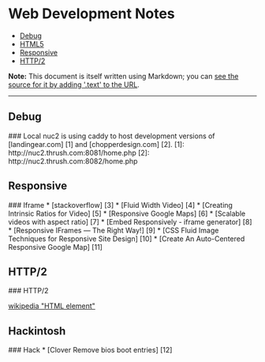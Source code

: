Web Development Notes
================

*   [Debug](#debug)
*   [HTML5](#html5)
*   [Responsive](#responsive)
*   [HTTP/2](#http2)


**Note:** This document is itself written using Markdown; you
can [see the source for it by adding '.text' to the URL][src].

  [src]: https://daringfireball.net/projects/markdown/syntax.text

* * *

<h2 id="debug">Debug</h2>
### Local
nuc2 is using caddy to host development versions of [landingear.com] [1] and [chopperdesign.com] [2].
  [1]: http://nuc2.thrush.com:8081/home.php
  [2]: http://nuc2.thrush.com:8082/home.php

<h2 id="responsive">Responsive</h2>
### Iframe
* [stackoverflow] [3]
* [Fluid Width Video] [4]
* [Creating Intrinsic Ratios for Video] [5]
* [Responsive Google Maps] [6]
* [Scalable videos with aspect ratio] [7]
* [Embed Responsively - iframe generator] [8]
* [Responsive IFrames — The Right Way!] [9]
* [CSS Fluid Image Techniques for Responsive Site Design] [10]
* [Create An Auto-Centered Responsive Google Map] [11]

  [3]: http://stackoverflow.com/questions/12676725/responsive-iframe-google-maps-and-weird-resizing
  [4]: https://css-tricks.com/NetMag/FluidWidthVideo/Article-FluidWidthVideo.php
  [5]: http://alistapart.com/article/creating-intrinsic-ratios-for-video
  [6]: https://www.smashingmagazine.com/2014/02/making-embedded-content-work-in-responsive-design/#responsive-google-maps
  [7]: http://zzzzbov.com/blag/scalable-videos-with-aspect-ratio
  [8]: http://embedresponsively.com/
  [9]: https://benmarshall.me/responsive-iframes/
  [10]: http://thenewcode.com/586/CSS-Fluid-Image-Techniques-for-Responsive-Site-Design
  [11]: http://thenewcode.com/359/Create-An-Auto-Centered-Responsive-Google-Map





<h2 id="http2">HTTP/2</h2>
### HTTP/2


  [wikipedia "HTML element"](https://en.wikipedia.org/wiki/HTML_element "HTML element")

<h2 id="hack">Hackintosh</h2>
### Hack
* [Clover Remove bios boot entries] [12]

[12]: https://www.tonymacx86.com/threads/guide-remove-extra-clover-bios-boot-entries-prevent-further-problems.175274/
